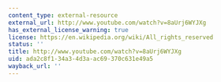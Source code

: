 ```yaml
---
content_type: external-resource
external_url: http://www.youtube.com/watch?v=8aUrj6WYJXg
has_external_license_warning: true
license: https://en.wikipedia.org/wiki/All_rights_reserved
status: ''
title: http://www.youtube.com/watch?v=8aUrj6WYJXg
uid: ada2c8f1-34a3-4d3a-ac69-370c631e49a5
wayback_url: ''
---
```

